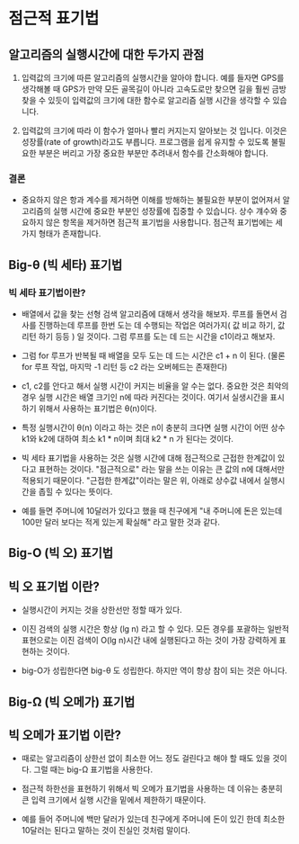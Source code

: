# 점근적 표기법

## 알고리즘의 실행시간에 대한 두가지 관점

1.  입력값의 크기에 따른 알고리즘의 실행시간을 알아야 합니다. 예를 들자면 GPS를 생각해볼 때 GPS가 만약 모든 골목길이 아니라 고속도로만 찾으면 길을 훨씬 금방 찾을 수 있듯이 입력값의 크기에 대한 함수로 알고리즘 실행 시간을 생각할 수 있습니다.

2. 입력값의 크기에 따라 이 함수가 얼마나 빨리 커지는지 알아보는 것 입니다. 이것은 성장률(rate of growth)라고도 부릅니다. 프로그램을 쉽게 유지할 수 있도록 불필요한 부분은 버리고 가장 중요한 부분만 추려내서 함수를 간소화해야 합니다. 

### 결론
- 중요하지 않은 항과 계수를 제거하면 이해를 방해하는 불필요한 부분이 없어져서 알고리즘의 실행 시간에 중요한 부분인 성장률에 집중할 수 있습니다. 상수 걔수와 중요하지 않은 항목을 제거하면 점근적 표기법을 사용합니다. 점근적 표기법에는 세 가지 형태가 존재합니다.    


## Big-θ (빅 세타) 표기법
### 빅 세타 표기법이란?
- 배열에서 값을 찾는 선형 검색 알고리즘에 대해서 생각을 해보자. 루프를 돌면서 검사를 진행하는데 루프를 한번 도는 데 수행되는 작업은 여러가지( 값 비교 하기, 값 리턴 하기 등등 ) 일 것이다. 그럼 루프를 도는 데 드는 시간을 c1이라고 해보자.  

-  그럼 for 루프가 반복될 때 배열을 모두 도는 데 드는 시간은 c1 + n 이 된다. (물론 for 루프 작업, 마지막 -1 리턴 등 c2 라는 오버헤드는 존재한다)  

- c1, c2를 안다고 해서 실행 시간이 커지는 비율을 알 수는 없다. 중요한 것은 최악의 경우 실행 시간은 배열 크기인 n에 따라 커진다는 것이다. 여기서 실생시간을 표시하기 위해서 사용하는 표기법은 θ(n)이다.

- 특정 실행시간이 θ(n) 이라고 하는 것은 n이 충분히 크다면 실행 시간이 어떤 상수 k1와 k2에 대하여 최소 k1 * n이며 최대 k2 * n 가 된다는 것이다. 

- 빅 세타 표기법을 사용하는 것은 실행 시간에 대해 점근적으로 근접한 한계값이 있다고 표현하는 것이다. "점근적으로" 라는 말을 쓰는 이유는 큰 값의 n에 대해서만 적용되기 때문이다. "근접한 한계값"이라는 말은 위, 아래로 상수값 내에서 실행시간을 좁힐 수 있다는 뜻이다.

- 예를 들면 주머니에 10달러가 있다고 했을 때 친구에게 "내 주머니에 돈은 있는데 100만 달러 보다는 적게 있는게 확실해" 라고 말한 것과 같다.

## Big-O (빅 오) 표기법
## 빅 오 표기법 이란?
- 실행시간이 커지는 것을 상한선만 정할 때가 있다. 

- 이진 검색의 실행 시간은 항상 (lg n) 라고 할 수 있다. 모든 경우를 포괄하는 일반적 표현으로는 이진 검색이 O(lg n)시간 내에 실행된다고 하는 것이 가장 강력하게 표현하는 것이다. 

- big-O가 성립한다면 big-θ 도 성립한다. 하지만 역이 항상 참이 되는 것은 아니다. 

## Big-Ω (빅 오메가) 표기법
## 빅 오메가 표기법 이란?
- 때로는 알고리즘이 상한선 없이 최소한 어느 정도 걸린다고 해야 할 때도 있을 것이다. 그럴 때는 big-Ω 표기법을 사용한다. 

- 점근적 하한선을 표현하기 위해서 빅 오메가 표기법을 사용하는 데 이유는 충분히 큰 입력 크기에서 실행 시간을 밑에서 제한하기 때문이다.

- 예를 들어 주머니에 백만 달러가 있는데 친구에게 주머니에 돈이 있긴 한데 최소한 10달러는 된다고 말하는 것이 진실인 것처럼 말이다.